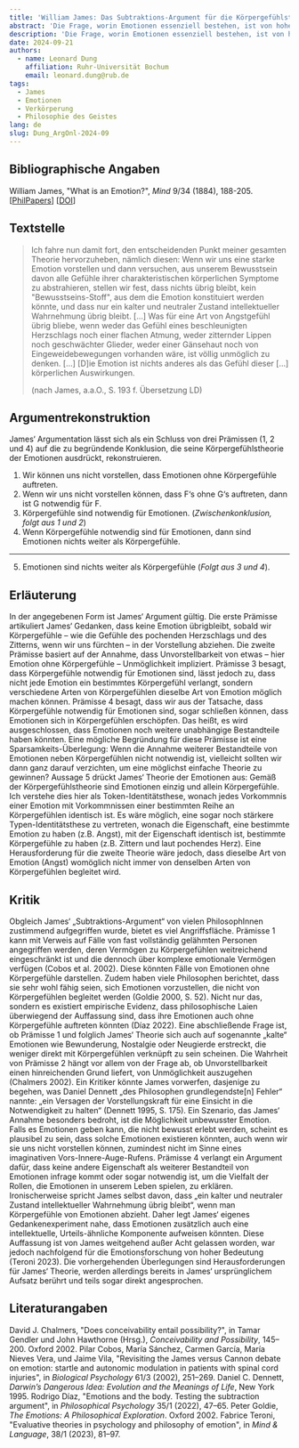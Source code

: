 ```yaml
---
title: 'William James: Das Subtraktions-Argument für die Körpergefühlstheorie der Emotionen'
abstract: 'Die Frage, worin Emotionen essenziell bestehen, ist von hoher Bedeutung für die Philosophie des Geistes. William James‘ Theorie gibt eine bestechend simple Antwort auf diese Frage: Emotionen bestehen aus nichts weiter als Gefühlen von Körperreaktionen, wie zum Beispiel den Gefühlen von steigendem Herzschlag und rauschendem Blut im Fall von Angst. Hier wird James‘ Subtraktions-Argument rekonstruiert, das sein zentrales Argument für seine Körpergefühlstheorie der Emotionen darstellt. Sowohl James‘ Theorie als auch das Substraktions-Argument haben weitreichenden und fortdauernden Einfluss auf die philosophische und die psychologische Forschung zu Emotionen ausgeübt.'
description: 'Die Frage, worin Emotionen essenziell bestehen, ist von hoher Bedeutung für die Philosophie des Geistes. William James‘ Theorie gibt eine bestechend simple Antwort auf diese Frage: Emotionen bestehen aus nichts weiter als Gefühlen von Körperreaktionen, wie zum Beispiel den Gefühlen von steigendem Herzschlag und rauschendem Blut im Fall von Angst. Hier wird James‘ Subtraktions-Argument rekonstruiert, das sein zentrales Argument für seine Körpergefühlstheorie der Emotionen darstellt. Sowohl James‘ Theorie als auch das Substraktions-Argument haben weitreichenden und fortdauernden Einfluss auf die philosophische und die psychologische Forschung zu Emotionen ausgeübt.'
date: 2024-09-21
authors:
  - name: Leonard Dung
    affiliation: Ruhr-Universität Bochum
    email: leonard.dung@rub.de
tags:
  - James
  - Emotionen
  - Verkörperung
  - Philosophie des Geistes
lang: de
slug: Dung_ArgOnl-2024-09
---
```


## Bibliographische Angaben

William James, "What is an Emotion?", *Mind* 9/34 (1884), 188-205. \[[PhilPapers](https://philpapers.org/rec/JAMWIA-6)\] \[[DOI](https://doi.org/10.1093/mind/os-IX.34.188)\]

## Textstelle

>Ich fahre nun damit fort, den entscheidenden Punkt meiner gesamten Theorie hervorzuheben, nämlich diesen: Wenn wir uns eine starke Emotion vorstellen und dann versuchen, aus unserem Bewusstsein davon alle Gefühle ihrer charakteristischen körperlichen Symptome zu abstrahieren, stellen wir fest, dass nichts übrig bleibt, kein "Bewusstseins-Stoff", aus dem die Emotion konstituiert werden könnte, und dass nur ein kalter und neutraler Zustand intellektueller Wahrnehmung übrig bleibt. [...]
Was für eine Art von Angstgefühl übrig bliebe, wenn weder das Gefühl eines beschleunigten Herzschlags noch einer flachen Atmung, weder zitternder Lippen noch geschwächter Glieder, weder einer Gänsehaut noch von Eingeweidebewegungen vorhanden wäre, ist völlig unmöglich zu denken. [...]
[D]ie Emotion ist nichts anderes als das Gefühl dieser [...] körperlichen Auswirkungen.
>
>(nach James, a.a.O., S. 193 f. Übersetzung LD)

## Argumentrekonstruktion

James‘ Argumentation lässt sich als ein Schluss von drei Prämissen (1, 2 und 4) auf die zu begründende Konklusion, die seine Körpergefühlstheorie der Emotionen ausdrückt, rekonstruieren.

1. Wir können uns nicht vorstellen, dass Emotionen ohne Körpergefühle auftreten.
2. Wenn wir uns nicht vorstellen können, dass F‘s ohne G‘s auftreten, dann ist G notwendig für F.
3. Körpergefühle sind notwendig für Emotionen. (*Zwischenkonklusion, folgt aus 1 und 2*)
4. Wenn Körpergefühle notwendig sind für Emotionen, dann sind Emotionen nichts weiter als Körpergefühle.

---

5. Emotionen sind nichts weiter als Körpergefühle (*Folgt aus 3 und 4*).

## Erläuterung

In der angegebenen Form ist James‘ Argument gültig. Die erste Prämisse artikuliert James‘ Gedanken, dass keine Emotion übrigbleibt, sobald wir Körpergefühle – wie die Gefühle des pochenden Herzschlags und des Zitterns, wenn wir uns fürchten – in der Vorstellung abziehen. Die zweite Prämisse basiert auf der Annahme, dass Unvorstellbarkeit von etwas – hier Emotion ohne Körpergefühle – Unmöglichkeit impliziert. Prämisse 3 besagt, dass Körpergefühle notwendig für Emotionen sind, lässt jedoch zu, dass nicht jede Emotion ein bestimmtes Körpergefühl verlangt, sondern verschiedene Arten von Körpergefühlen dieselbe Art von Emotion möglich machen können. Prämisse 4 besagt, dass wir aus der Tatsache, dass Körpergefühle notwendig für Emotionen sind, sogar schließen können, dass Emotionen sich in Körpergefühlen erschöpfen. Das heißt, es wird ausgeschlossen, dass Emotionen noch weitere unabhängige Bestandteile haben könnten. Eine mögliche Begründung für diese Prämisse ist eine Sparsamkeits-Überlegung: Wenn die Annahme weiterer Bestandteile von Emotionen neben Körpergefühlen nicht notwendig ist, vielleicht sollten wir dann ganz darauf verzichten, um eine möglichst einfache Theorie zu gewinnen? Aussage 5 drückt James‘ Theorie der Emotionen aus: Gemäß der Körpergefühlstheorie sind Emotionen einzig und allein Körpergefühle. Ich verstehe dies hier als Token-Identitätsthese, wonach jedes Vorkommnis einer Emotion mit Vorkommnissen einer bestimmten Reihe an Körpergefühlen identisch ist. Es wäre möglich, eine sogar noch stärkere Typen-Identitätsthese zu vertreten, wonach die Eigenschaft, eine bestimmte Emotion zu haben (z.B. Angst), mit der Eigenschaft identisch ist, bestimmte Körpergefühle zu haben (z.B. Zittern und laut pochendes Herz). Eine Herausforderung für die zweite Theorie wäre jedoch, dass dieselbe Art von Emotion (Angst) womöglich nicht immer von denselben Arten von Körpergefühlen begleitet wird.

## Kritik

Obgleich James‘ „Subtraktions-Argument“ von vielen PhilosophInnen zustimmend aufgegriffen wurde, bietet es viel Angriffsfläche. Prämisse 1 kann mit Verweis auf Fälle von fast vollständig gelähmten Personen angegriffen werden, deren Vermögen zu Körpergefühlen weitreichend eingeschränkt ist und die dennoch über komplexe emotionale Vermögen verfügen (Cobos et al. 2002). Diese könnten Fälle von Emotionen ohne Körpergefühle darstellen. Zudem haben viele Philosophen berichtet, dass sie sehr wohl fähig seien, sich Emotionen vorzustellen, die nicht von Körpergefühlen begleitet werden (Goldie 2000, S. 52). Nicht nur das, sondern es existiert empirische Evidenz, dass philosophische Laien überwiegend der Auffassung sind, dass ihre Emotionen auch ohne Körpergefühle auftreten könnten (Díaz 2022). Eine abschließende Frage ist, ob Prämisse 1 und folglich James‘ Theorie sich auch auf sogenannte „kalte“ Emotionen wie Bewunderung, Nostalgie oder Neugierde erstreckt, die weniger direkt mit Körpergefühlen verknüpft zu sein scheinen.
Die Wahrheit von Prämisse 2 hängt vor allem von der Frage ab, ob Unvorstellbarkeit einen hinreichenden Grund liefert, von Unmöglichkeit auszugehen (Chalmers 2002). Ein Kritiker könnte James vorwerfen, dasjenige zu begehen, was Daniel Dennett „des Philosophen grundlegendste[n] Fehler“ nannte: „ein Versagen der Vorstellungskraft für eine Einsicht in die Notwendigkeit zu halten“ (Dennett 1995, S. 175). Ein Szenario, das James‘ Annahme besonders bedroht, ist die Möglichkeit unbewusster Emotion. Falls es Emotionen geben kann, die nicht bewusst erlebt werden, scheint es plausibel zu sein, dass solche Emotionen existieren könnten, auch wenn wir sie uns nicht vorstellen können, zumindest nicht im Sinne eines imaginativen Vors-Innere-Auge-Rufens.
Prämisse 4 verlangt ein Argument dafür, dass keine andere Eigenschaft als weiterer Bestandteil von Emotionen infrage kommt oder sogar notwendig ist, um die Vielfalt der Rollen, die Emotionen in unserem Leben spielen, zu erklären. Ironischerweise spricht James selbst davon, dass „ein kalter und neutraler Zustand intellektueller Wahrnehmung übrig bleibt“, wenn man Körpergefühle von Emotionen abzieht. Daher legt James‘ eigenes Gedankenexperiment nahe, dass Emotionen zusätzlich auch eine intellektuelle, Urteils-ähnliche Komponente aufweisen könnten. Diese Auffassung ist von James weitgehend außer Acht gelassen worden, war jedoch nachfolgend für die Emotionsforschung von hoher Bedeutung (Teroni 2023).
Die vorhergehenden Überlegungen sind Herausforderungen für James‘ Theorie, werden allerdings bereits in James‘ ursprünglichem Aufsatz berührt und teils sogar direkt angesprochen.

## Literaturangaben

David J. Chalmers, "Does conceivability entail possibility?", in Tamar Gendler und John Hawthorne	(Hrsg.), *Conceivability and Possibility*, 145–200. Oxford 2002.
Pilar Cobos, María Sánchez, Carmen Garcı́a, María Nieves Vera, und Jaime Vila, "Revisiting the James versus Cannon debate on emotion: startle and autonomic modulation in patients with spinal cord injuries", in *Biological Psychology* 61/3 (2002), 251–269.
Daniel C. Dennett, *Darwin’s Dangerous Idea: Evolution and the Meanings of Life*, New York 1995.
Rodrigo Díaz, "Emotions and the body. Testing the subtraction argument", in *Philosophical Psychology* 35/1 (2022), 47–65.
Peter Goldie, *The Emotions: A Philosophical Exploration*. Oxford 2002.
Fabrice Teroni, "Evaluative theories in psychology and philosophy of emotion", in *Mind &	Language*, 38/1 (2023), 81–97.
